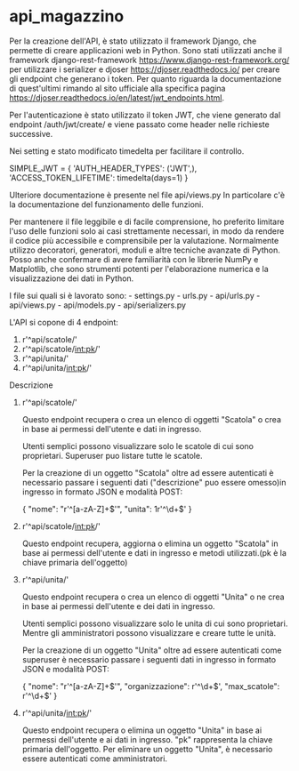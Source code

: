 # api_magazzino

Per la creazione dell'API, è stato utilizzato il framework Django, 
che permette di creare applicazioni web in Python.
Sono stati utilizzati anche il framework django-rest-framework 
https://www.django-rest-framework.org/ per utilizzare i serializer 
e djoser https://djoser.readthedocs.io/ 
per creare gli endpoint che generano i token.
Per quanto riguarda la documentazione di quest'ultimi rimando al sito ufficiale 
alla specifica pagina https://djoser.readthedocs.io/en/latest/jwt_endpoints.html.

Per l'autenticazione è stato utilizzato il token JWT, che viene generato dal 
endpoint /auth/jwt/create/ e viene passato come header nelle richieste successive.

Nei setting e stato modificato timedelta per facilitare il controllo.

SIMPLE_JWT = {
   'AUTH_HEADER_TYPES': ('JWT',),
   'ACCESS_TOKEN_LIFETIME': timedelta(days=1)
}

Ulteriore documentazione è presente nel file api/views.py
In particolare c'è la documentazione del funzionamento delle funzioni.

Per mantenere il file leggibile e di facile comprensione, ho preferito limitare l'uso delle funzioni 
solo ai casi strettamente necessari, in modo da rendere il codice più accessibile e comprensibile per la valutazione.
Normalmente utilizzo decoratori, generatori, moduli e altre tecniche avanzate di Python.
Posso anche confermare di avere familiarità con le librerie NumPy e Matplotlib, 
che sono strumenti potenti per l'elaborazione numerica e la visualizzazione dei dati in Python.


I file sui quali si è lavorato sono:
    - settings.py
    - urls.py
    - api/urls.py
    - api/views.py
    - api/models.py
    - api/serializers.py




L'API si copone di 4 endpoint:

1. r'^api/scatole/'
2. r'^api/scatole/<int:pk>/'
3. r'^api/unita/'
4. r'^api/unita/<int:pk>/'


Descrizione

1. r'^api/scatole/'

    Questo endpoint recupera o crea un elenco di oggetti "Scatola" o crea in base ai permessi dell'utente e
    dati in ingresso.

    Utenti semplici possono visualizzare solo le scatole di cui sono proprietari.
    Superuser puo listare tutte le scatole.

    Per la creazione di un oggetto "Scatola" oltre ad essere autenticati 
    è necessario passare i seguenti dati ("descrizione" puo essere omesso)in ingresso in formato 
    JSON e modalità POST:

     {
        "nome": "r'^[a-zA-Z]+$'",  
        "unita": 1r'^\d+$'
    }
       



2. r'^api/scatole/<int:pk>/'


    Questo endpoint recupera, aggiorna o elimina un oggetto "Scatola" in base ai permessi 
    dell'utente e dati in ingresso e metodi utilizzati.(pk è la chiave primaria dell'oggetto)



3. r'^api/unita/'


    Questo endpoint recupera o crea un elenco di oggetti "Unita" o ne crea in base 
    ai permessi dell'utente e dei dati in ingresso.

    Utenti semplici possono visualizzare solo le unita di cui sono proprietari.
    Mentre gli amministratori possono visualizzare e creare tutte le unità. 

    Per la creazione di un oggetto "Unita" oltre ad essere autenticati come superuser 
    è necessario passare i seguenti dati in ingresso in formato JSON e modalità POST:

    { 
        "nome": "r'^[a-zA-Z]+$'",
        "organizzazione": r'^\d+$',
        "max_scatole": r'^\d+$'
    }

4. r'^api/unita/<int:pk>/'

    Questo endpoint recupera o elimina un oggetto "Unita" in base ai permessi dell'utente 
    e ai dati in ingresso. "pk" rappresenta la chiave primaria dell'oggetto. 
    Per eliminare un oggetto "Unita", è necessario essere autenticati come amministratori.








